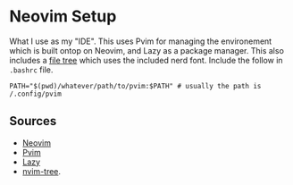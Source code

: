 # Neovim Setup

What I use as my "IDE". This uses Pvim for managing the environement which is built ontop on Neovim, and Lazy as a package manager. This also includes a [file tree](https://github.com/nvim-tree/nvim-tree.lua) which uses the included nerd font.
Include the follow in ```.bashrc``` file.
```shell
PATH="$(pwd)/whatever/path/to/pvim:$PATH" # usually the path is /.config/pvim
```

## Sources

 - [Neovim](https://neovim.io)
 - [Pvim](https://github.com/RoryNesbitt/pvim)
 - [Lazy](https://github.com/folke/lazy.nvim)
 - [nvim-tree](https://github.com/nvim-tree/nvim-tree.lua).

